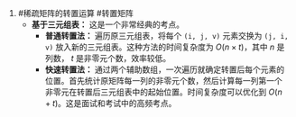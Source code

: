 1. #稀疏矩阵的转置运算  #转置矩阵 
	*   **基于三元组表：** 这是一个非常经典的考点。
        *   **普通转置法：** 遍历原三元组表，将每个 `(i, j, v)` 元素交换为 `(j, i, v)` 放入新的三元组表。这种方法的时间复杂度为 $O(n \times t)$，其中 $n$ 是列数， $t$ 是非零元个数，效率较低。
        *   **快速转置法：** 通过两个辅助数组，一次遍历就确定转置后每个元素的位置。首先统计原矩阵每一列的非零元个数，然后计算每一列第一个非零元在转置后三元组表中的起始位置。时间复杂度可以优化到 $O(n+t)$。这是面试和考试中的高频考点。